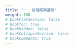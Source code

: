 ```yaml
---
title: "一. 前端框架基础"
weight: 100
# bookFlatSection: false
# bookToc: true
# bookHidden: false
# bookCollapseSection: false
# bookComments: true
---
```

